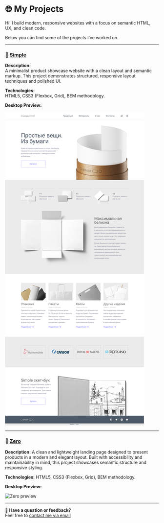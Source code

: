 # 🌐 My Projects

Hi! I build modern, responsive websites with a focus on semantic HTML, UX, and clean code.

Below you can find some of the projects I’ve worked on.

---

### 🧱 [Simple](https://ilya33-s.github.io/Portfolio/Simple/)
**Description:**  
A minimalist product showcase website with a clean layout and semantic markup. This project demonstrates structured, responsive layout techniques and polished UI.

**Technologies:**  
HTML5, CSS3 (Flexbox, Grid), BEM methodology.

**Desktop Preview:**

![Simple preview](Simple/Preview_Desktop.png)

---

### 🎨 [Zero](https://ilya33-s.github.io/Portfolio/Zero/)
**Description:**
A clean and lightweight landing page designed to present products in a modern and elegant layout. Built with accessibility and maintainability in mind, this project showcases semantic structure and responsive styling.

**Technologies:**
HTML5, CSS3 (Flexbox, Grid), BEM methodology.

**Desktop Preview:**

![Zero preview](Zero/Preview_Desktop.png)

---

💬 **Have a question or feedback?**  
Feel free to [contact me via email](mailto:ilya.kroft@gmail.com)
